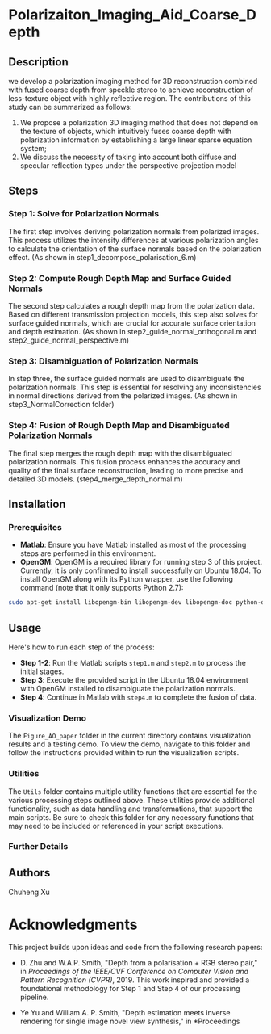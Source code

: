 # Polarizaiton_Imaging_Aid_Coarse_Depth


## Description

we develop a polarization imaging method for 3D reconstruction combined with fused coarse depth from speckle stereo to achieve reconstruction of less-texture object with highly reflective region. The contributions of this study can be summarized as follows: 
1) We propose a polarization 3D imaging method that does not depend on the texture of objects, which intuitively fuses coarse depth with polarization information by establishing a large linear sparse equation system;
2) We discuss the necessity of taking into account both diffuse and specular reflection types under the perspective projection model

## Steps

### Step 1: Solve for Polarization Normals

The first step involves deriving polarization normals from polarized images. This process utilizes the intensity differences at various polarization angles to calculate the orientation of the surface normals based on the polarization effect.
(As shown in step1_decompose_polarisation_6.m)

### Step 2: Compute Rough Depth Map and Surface Guided Normals

The second step calculates a rough depth map from the polarization data. Based on different transmission projection models, this step also solves for surface guided normals, which are crucial for accurate surface orientation and depth estimation.
(As shown in step2_guide_normal_orthogonal.m and step2_guide_normal_perspective.m)

### Step 3: Disambiguation of Polarization Normals

In step three, the surface guided normals are used to disambiguate the polarization normals. This step is essential for resolving any inconsistencies in normal directions derived from the polarized images.
(As shown in step3_NormalCorrection folder)

### Step 4: Fusion of Rough Depth Map and Disambiguated Polarization Normals

The final step merges the rough depth map with the disambiguated polarization normals. This fusion process enhances the accuracy and quality of the final surface reconstruction, leading to more precise and detailed 3D models.
(step4_merge_depth_normal.m)

## Installation

### Prerequisites

- **Matlab**: Ensure you have Matlab installed as most of the processing steps are performed in this environment.
- **OpenGM**: OpenGM is a required library for running step 3 of this project. Currently, it is only confirmed to install successfully on Ubuntu 18.04. To install OpenGM along with its Python wrapper, use the following command (note that it only supports Python 2.7):

```bash
sudo apt-get install libopengm-bin libopengm-dev libopengm-doc python-opengm python-opengm-doc
```

## Usage

Here's how to run each step of the process:

- **Step 1-2**: Run the Matlab scripts `step1.m` and `step2.m` to process the initial stages.
- **Step 3**: Execute the provided script in the Ubuntu 18.04 environment with OpenGM installed to disambiguate the polarization normals.
- **Step 4**: Continue in Matlab with `step4.m` to complete the fusion of data.

### Visualization Demo

The `Figure_AO_paper` folder in the current directory contains visualization results and a testing demo. To view the demo, navigate to this folder and follow the instructions provided within to run the visualization scripts.

### Utilities

The `Utils` folder contains multiple utility functions that are essential for the various processing steps outlined above. These utilities provide additional functionality, such as data handling and transformations, that support the main scripts. Be sure to check this folder for any necessary functions that may need to be included or referenced in your script executions.

### Further Details


## Authors

Chuheng Xu

# Acknowledgments

This project builds upon ideas and code from the following research papers:

- D. Zhu and W.A.P. Smith, "Depth from a polarisation + RGB stereo pair," in *Proceedings of the IEEE/CVF Conference on Computer Vision and Pattern Recognition (CVPR)*, 2019. This work inspired and provided a foundational methodology for Step 1 and Step 4 of our processing pipeline.

- Ye Yu and William A. P. Smith, "Depth estimation meets inverse rendering for single image novel view synthesis," in *Proceedings

